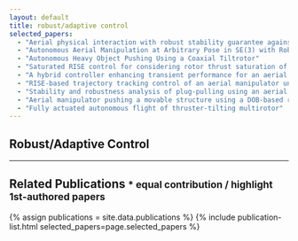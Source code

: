 ```yaml
---
layout: default
title: robust/adaptive control
selected_papers:
  - "Aerial physical interaction with robust stability guarantee against sudden collision and contact‑loss"
  - "Autonomous Aerial Manipulation at Arbitrary Pose in SE(3) with Robust Control and Whole-body Planning"
  - "Autonomous Heavy Object Pushing Using a Coaxial Tiltrotor"
  - "Saturated RISE control for considering rotor thrust saturation of fully actuated multirotor"
  - "A hybrid controller enhancing transient performance for an aerial manipulator extracting a wedged object"
  - "RISE‑based trajectory tracking control of an aerial manipulator under uncertainty"
  - "Stability and robustness analysis of plug-pulling using an aerial manipulator"
  - "Aerial manipulator pushing a movable structure using a DOB-based robust controller"
  - "Fully actuated autonomous flight of thruster-tilting multirotor"
---
```


## Robust/Adaptive Control

<!-- INTRO -->

---

## Related Publications <small>* equal contribution / highlight 1st-authored papers </small>
{% assign publications = site.data.publications %}
{% include publication-list.html selected_papers=page.selected_papers %}
